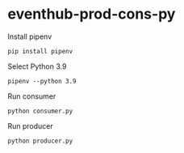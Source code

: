 # eventhub-prod-cons-py

Install pipenv

``` pip install pipenv ```

Select Python 3.9

``` pipenv --python 3.9 ```

Run consumer 

``` python consumer.py ```

Run producer 

``` python producer.py ```
